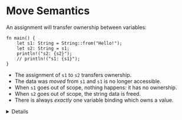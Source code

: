 # Move Semantics

An assignment will transfer ownership between variables:

```rust,editable
fn main() {
    let s1: String = String::from("Hello!");
    let s2: String = s1;
    println!("s2: {s2}");
    // println!("s1: {s1}");
}
```

* The assignment of `s1` to `s2` transfers ownership.
* The data was _moved_ from `s1` and `s1` is no longer accessible.
* When `s1` goes out of scope, nothing happens: it has no ownership.
* When `s2` goes out of scope, the string data is freed.
* There is always _exactly_ one variable binding which owns a value.

<details>

* Mention that this is the opposite of the defaults in C++, which copies by value unless you use std::move (and the move constructor is defined!)

* In rust, you have to be explicity to clone/copy values, this is by using `clone`.

</details>
